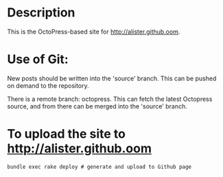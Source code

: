 # Description

This is the OctoPress-based site for <http://alister.github.oom>.

# Use of Git:

New posts should be written into the 'source' branch. This can be pushed on demand to the repository.

There is a remote branch: octopress. This can fetch the latest Octopress source, and from there can be 
merged into the 'source' branch.

# To upload the site to http://alister.github.oom

    bundle exec rake deploy # generate and upload to Github page
